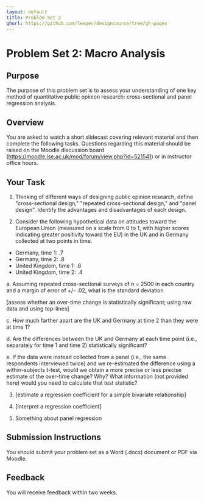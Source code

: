 ```yaml
---
layout: default
title: Problem Set 2
ghurl: https://github.com/leeper/designcourse/tree/gh-pages
---
```


# Problem Set 2: Macro Analysis #

## Purpose ##

The purpose of this problem set is to assess your understanding of one key method of quantitative public opinion research: cross-sectional and panel regression analysis.

## Overview ##

You are asked to watch a short slidecast covering relevant material and then complete the following tasks. Questions regarding this material should be raised on the Moodle discussion board (https://moodle.lse.ac.uk/mod/forum/view.php?id=521541) or in instructor office hours.

## Your Task ##

 1. Thinking of different ways of designing public opinion research, define "cross-sectional design," "repeated cross-sectional design," and "panel design". Identify the advantages and disadvantages of each design.
 
 2. Consider the following hypothetical data on attitudes toward the European Union (measured on a scale from 0 to 1, with higher scores indicating greater positivity toward the EU) in the UK and in Germany collected at two points in time.
 
   - Germany, time 1: .7
   - Germany, time 2: .8
   - United Kingdom, time 1: .6
   - United Kingdom, time 2: .4
   
   a. Assuming repeated cross-sectional surveys of n = 2500 in each country and a margin of error of +/- .02, what is the standard deviation
 
 [assess whether an over-time change is statistically significant; using raw data and using top-lines]
 
   c. How much farther apart are the UK and Germany at time 2 than they were at time 1?
   
   d. Are the differences between the UK and Germany at each time point (i.e., separately for time 1 and time 2) statistically significant?
   
   e. If the data were instead collected from a panel (i.e., the same respondents interviewed twice) and we re-estimated the difference using a within-subjects t-test, would we obtain a more precise or less precise estimate of the over-time change? Why? What information (not provided here) would you need to calculate that test statistic? 
 
 3. [estimate a regression coefficient for a simple bivariate relationship]
 
 4. [interpret a regression coefficient]
 
 5. Something about panel regression
 

## Submission Instructions ##

You should submit your problem set as a Word (.docx) document or PDF via Moodle.

## Feedback ##

You will receive feedback within two weeks.

